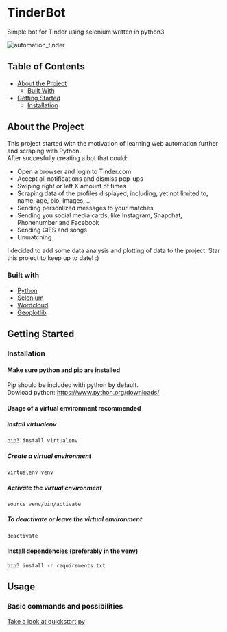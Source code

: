 # TinderBot
Simple bot for Tinder using selenium written in python3

![automation_tinder](https://user-images.githubusercontent.com/60892381/94200140-384a7f80-feba-11ea-8fcf-ec4507eda017.jpg)

<!-- TABLE OF CONTENTS -->
## Table of Contents

* [About the Project](#about-the-project)
  * [Built With](#built-with)
* [Getting Started](#getting-started)
  * [Installation](#installation)

<!-- ABOUT THE PROJECT -->
## About the Project
This project started with the motivation of learning web automation further and scraping with Python.</br>
After succesfully creating a bot that could:</br>

* Open a browser and login to Tinder.com
* Accept all notifications and dismiss pop-ups
* Swiping right or left X amount of times
* Scraping data of the profiles displayed, including, yet not limited to, name, age, bio, images, ...
* Sending personlized messages to your matches
* Sending you social media cards, like Instagram, Snapchat, Phonenumber and Facebook
* Sending GIFS and songs
* Unmatching

I decided to add some data analysis and plotting of data to the project. Star this project to keep up to date! :)

### Built with

* [Python](https://www.python.org/)
* [Selenium](https://selenium.dev)
* [Wordcloud](https://github.com/amueller/word_cloud)
* [Geoplotlib](https://github.com/andrea-cuttone/geoplotlib)

<!-- Getting Started -->
## Getting Started
### Installation
#### Make sure python and pip are installed
Pip should be included with python by default.<br/>
Dowload python: https://www.python.org/downloads/

#### Usage of a virtual environment recommended
##### install virtualenv
```
pip3 install virtualenv 
```
##### Create a virtual environment
```
virtualenv venv
```
##### Activate the virtual environment
```
source venv/bin/activate
```
##### To deactivate or leave the virtual environment
```
deactivate
```
#### Install dependencies (preferably in the venv)
```
pip3 install -r requirements.txt
```
## Usage
### Basic commands and possibilities
[Take a look at quickstart.py](quickstart.py)

